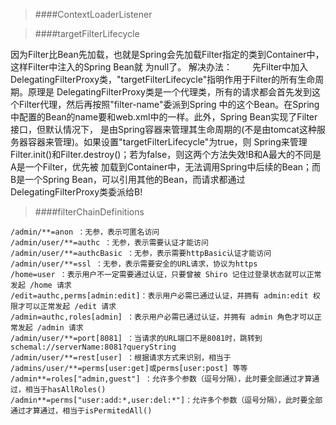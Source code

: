 >####ContextLoaderListener


>####targetFilterLifecycle

因为Filter比Bean先加载，也就是Spring会先加载Filter指定的类到Container中，这样Filter中注入的Spring Bean就 
为null了。 
解决办法： 
  先Filter中加入DelegatingFilterProxy类，"targetFilterLifecycle"指明作用于Filter的所有生命周期。原理是 
DelegatingFilterProxy类是一个代理类，所有的请求都会首先发到这个Filter代理，然后再按照"filter-name"委派到Spring 
中的这个Bean。在Spring中配置的Bean的name要和web.xml中的一样。此外，Spring Bean实现了Filter接口，但默认情况下， 
是由Spring容器来管理其生命周期的(不是由tomcat这种服务器容器来管理)。如果设置"targetFilterLifecycle"为true，则 
Spring来管理Filter.init()和Filter.destroy()；若为false，则这两个方法失效!B和A最大的不同是A是一个Filter，优先被 
加载到Container中，无法调用Spring中后续的Bean；而B是一个Spring Bean，可以引用其他的Bean，而请求都通过 
DelegatingFilterProxy类委派给B!

>####filterChainDefinitions
  
    /admin/**=anon ：无参，表示可匿名访问
    /admin/user/**=authc ：无参，表示需要认证才能访问
    /admin/user/**=authcBasic ：无参，表示需要httpBasic认证才能访问
    /admin/user/**=ssl ：无参，表示需要安全的URL请求，协议为https
    /home=user ：表示用户不一定需要通过认证，只要曾被 Shiro 记住过登录状态就可以正常发起 /home 请求
    /edit=authc,perms[admin:edit]：表示用户必需已通过认证，并拥有 admin:edit 权限才可以正常发起 /edit 请求
    /admin=authc,roles[admin] ：表示用户必需已通过认证，并拥有 admin 角色才可以正常发起 /admin 请求
    /admin/user/**=port[8081] ：当请求的URL端口不是8081时，跳转到schemal://serverName:8081?queryString
    /admin/user/**=rest[user] ：根据请求方式来识别，相当于 /admins/user/**=perms[user:get]或perms[user:post] 等等
    /admin**=roles["admin,guest"] ：允许多个参数（逗号分隔），此时要全部通过才算通过，相当于hasAllRoles()
    /admin**=perms["user:add:*,user:del:*"]：允许多个参数（逗号分隔），此时要全部通过才算通过，相当于isPermitedAll()
